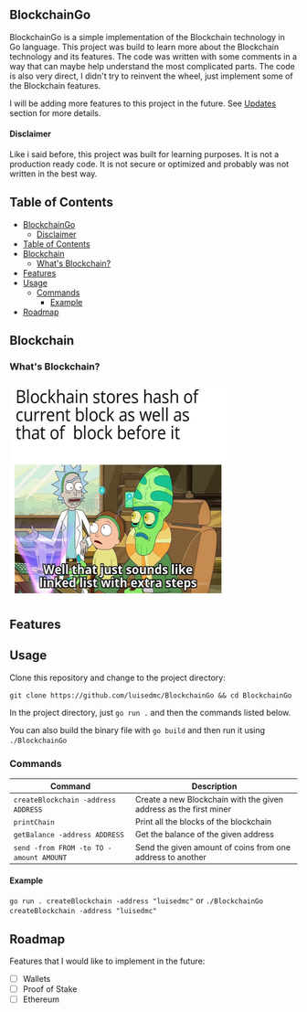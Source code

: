 ## BlockchainGo

BlockchainGo is a simple implementation of the Blockchain technology in Go language. This project was build to learn more about the Blockchain technology and its features. The code was written with some comments in a way that can maybe help understand the most complicated parts. The code is also very direct, I didn't try to reinvent the wheel, just implement some of the Blockchain features.

I will be adding more features to this project in the future. See [Updates](#updates) section for more details.

#### Disclaimer

Like i said before, this project was built for learning purposes. It is not a production ready code. It is not secure or optimized and probably was not written in the best way.

## Table of Contents

- [BlockchainGo](#blockchaingo)
  - [Disclaimer](#disclaimer)
- [Table of Contents](#table-of-contents)
- [Blockchain](#blockchain)
  - [What's Blockchain?](#whats-blockchain)
- [Features](#features)
- [Usage](#usage)
  - [Commands](#commands)
    - [Example](#example)
- [Roadmap](#roadmap)

## Blockchain

### What's Blockchain?

<img src="/images/rick_and_morty.jpg" alt="Rick and Morty explaning Blockchain" width=380 height=380>

## Features

## Usage

Clone this repository and change to the project directory:

```
git clone https://github.com/luisedmc/BlockchainGo && cd BlockchainGo
```

In the project directory, just `go run .` and then the commands listed below.

You can also build the binary file with `go build` and then run it using `./BlockchainGo`

### Commands

| Command                                 | Description                                                       |
| --------------------------------------- | ----------------------------------------------------------------- |
| `createBlockchain -address ADDRESS`     | Create a new Blockchain with the given address as the first miner |
| `printChain`                            | Print all the blocks of the blockchain                            |
| `getBalance -address ADDRESS`           | Get the balance of the given address                              |
| `send -from FROM -to TO -amount AMOUNT` | Send the given amount of coins from one address to another        |

#### Example

`go run . createBlockchain -address "luisedmc"`
or
`./BlockchainGo createBlockchain -address "luisedmc"`

## Roadmap

Features that I would like to implement in the future:

- [ ] Wallets
- [ ] Proof of Stake
- [ ] Ethereum
